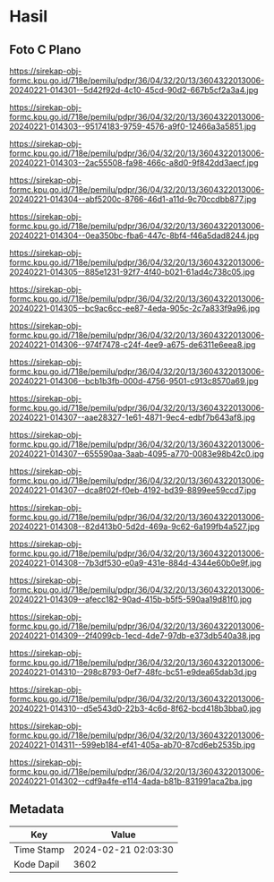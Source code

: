 # Hasil

## Foto C Plano

https://sirekap-obj-formc.kpu.go.id/718e/pemilu/pdpr/36/04/32/20/13/3604322013006-20240221-014301--5d42f92d-4c10-45cd-90d2-667b5cf2a3a4.jpg

https://sirekap-obj-formc.kpu.go.id/718e/pemilu/pdpr/36/04/32/20/13/3604322013006-20240221-014303--95174183-9759-4576-a9f0-12466a3a5851.jpg

https://sirekap-obj-formc.kpu.go.id/718e/pemilu/pdpr/36/04/32/20/13/3604322013006-20240221-014303--2ac55508-fa98-466c-a8d0-9f842dd3aecf.jpg

https://sirekap-obj-formc.kpu.go.id/718e/pemilu/pdpr/36/04/32/20/13/3604322013006-20240221-014304--abf5200c-8766-46d1-a11d-9c70ccdbb877.jpg

https://sirekap-obj-formc.kpu.go.id/718e/pemilu/pdpr/36/04/32/20/13/3604322013006-20240221-014304--0ea350bc-fba6-447c-8bf4-f46a5dad8244.jpg

https://sirekap-obj-formc.kpu.go.id/718e/pemilu/pdpr/36/04/32/20/13/3604322013006-20240221-014305--885e1231-92f7-4f40-b021-61ad4c738c05.jpg

https://sirekap-obj-formc.kpu.go.id/718e/pemilu/pdpr/36/04/32/20/13/3604322013006-20240221-014305--bc9ac6cc-ee87-4eda-905c-2c7a833f9a96.jpg

https://sirekap-obj-formc.kpu.go.id/718e/pemilu/pdpr/36/04/32/20/13/3604322013006-20240221-014306--974f7478-c24f-4ee9-a675-de6311e6eea8.jpg

https://sirekap-obj-formc.kpu.go.id/718e/pemilu/pdpr/36/04/32/20/13/3604322013006-20240221-014306--bcb1b3fb-000d-4756-9501-c913c8570a69.jpg

https://sirekap-obj-formc.kpu.go.id/718e/pemilu/pdpr/36/04/32/20/13/3604322013006-20240221-014307--aae28327-1e61-4871-9ec4-edbf7b643af8.jpg

https://sirekap-obj-formc.kpu.go.id/718e/pemilu/pdpr/36/04/32/20/13/3604322013006-20240221-014307--655590aa-3aab-4095-a770-0083e98b42c0.jpg

https://sirekap-obj-formc.kpu.go.id/718e/pemilu/pdpr/36/04/32/20/13/3604322013006-20240221-014307--dca8f02f-f0eb-4192-bd39-8899ee59ccd7.jpg

https://sirekap-obj-formc.kpu.go.id/718e/pemilu/pdpr/36/04/32/20/13/3604322013006-20240221-014308--82d413b0-5d2d-469a-9c62-6a199fb4a527.jpg

https://sirekap-obj-formc.kpu.go.id/718e/pemilu/pdpr/36/04/32/20/13/3604322013006-20240221-014308--7b3df530-e0a9-431e-884d-4344e60b0e9f.jpg

https://sirekap-obj-formc.kpu.go.id/718e/pemilu/pdpr/36/04/32/20/13/3604322013006-20240221-014309--afecc182-90ad-415b-b5f5-590aa19d81f0.jpg

https://sirekap-obj-formc.kpu.go.id/718e/pemilu/pdpr/36/04/32/20/13/3604322013006-20240221-014309--2f4099cb-1ecd-4de7-97db-e373db540a38.jpg

https://sirekap-obj-formc.kpu.go.id/718e/pemilu/pdpr/36/04/32/20/13/3604322013006-20240221-014310--298c8793-0ef7-48fc-bc51-e9dea65dab3d.jpg

https://sirekap-obj-formc.kpu.go.id/718e/pemilu/pdpr/36/04/32/20/13/3604322013006-20240221-014310--d5e543d0-22b3-4c6d-8f62-bcd418b3bba0.jpg

https://sirekap-obj-formc.kpu.go.id/718e/pemilu/pdpr/36/04/32/20/13/3604322013006-20240221-014311--599eb184-ef41-405a-ab70-87cd6eb2535b.jpg

https://sirekap-obj-formc.kpu.go.id/718e/pemilu/pdpr/36/04/32/20/13/3604322013006-20240221-014302--cdf9a4fe-e114-4ada-b81b-831991aca2ba.jpg


## Metadata

| Key        | Value               |
| ---------- | ------------------- |
| Time Stamp | 2024-02-21 02:03:30 |
| Kode Dapil | 3602                |



